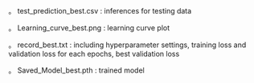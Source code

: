 。 test_prediction_best.csv : inferences for testing data

。 Learning_curve_best.png : learning curve plot

。 record_best.txt : including hyperparameter settings, training loss and validation loss for each epochs, best validation loss

。 Saved_Model_best.pth : trained model
